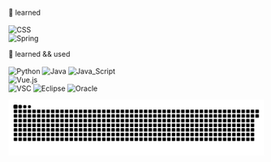 <!-- 방문자 수 - hit \
[![Hits](https://hits.seeyoufarm.com/api/count/incr/badge.svg?url=https%3A%2F%2Fgithub.com%2Fkingdomunder&count_bg=%2379C83D&title_bg=%23555555&icon=&icon_color=%23E7E7E7&title=hits&edge_flat=false)](https://hits.seeyoufarm.com) 
방문자 수 - hit -->

 <!--  ============================================ Frequently used ==================================================-->
🌱 learned
<br><br>
![CSS](http://img.shields.io/badge/-CSS-0078D4?style=for-the-badge&logo=css3&logoColor=white)
<br>
![Spring](http://img.shields.io/badge/-spring-f2f2f2?style=for-the-badge&logo=spring&logoColor=6DB33F)
<br>


<!--  ============================================ Frequently used ================================================== -->
🌼 learned && used
<br><br>
<img alt="Python" src ="https://img.shields.io/badge/Python-3776AB.svg?&style=for-the-badge&logo=Python&logoColor=ebdf00">
<img alt="Java" src ="https://img.shields.io/badge/java-f2f2f2.svg?&style=for-the-badge&logo=Java&logoColor=ff4545">
<img alt="Java_Script" src ="https://img.shields.io/badge/Java_Script-fff200.svg?&style=for-the-badge&logo=Javascript&logoColor=2C2255">
<br>
<img alt="Vue.js" src ="https://img.shields.io/badge/vue.js-fff200.svg?&style=for-the-badge&logo=Vue.js&logoColor=4FC08D">
<br>
<img alt="VSC" src ="https://img.shields.io/badge/VSC-black.svg?&style=for-the-badge&logo=VisualStudioCode&logoColor=007ACC">
<img alt="Eclipse" src ="https://img.shields.io/badge/Eclipse-f2f2f2.svg?&style=for-the-badge&logo=Eclipse&logoColor=2C2255">
<img alt="Oracle" src ="https://img.shields.io/badge/sql_developer-27b7e8.svg?&style=for-the-badge&logo=Oracle&logoColor=F80000">

<!--  ============================================ 뱀 api ==================================================-->
![snake gif](https://github.com/kingdomunder/kingdomunder/blob/output/github-contribution-grid-snake.svg)


<!--  ============================================ 참고 ==================================================-->
<!--
 [![뱃지이름](http://img.shields.io/badge/뱃지이름-배경색?style=for-the-badge&logo=로고이름&logoColor=로고색&link=링크)

![Ruby](http://img.shields.io/badge/-ruby-CC342D?style=for-the-badge&logo=Ruby&logoColor=white)   
![Atom](http://img.shields.io/badge/-atom-green?style=for-the-badge&logo=Atom&logoColor=66595C)
![Anaconda](http://img.shields.io/badge/-anaconda-black?style=for-the-badge&logo=anaconda&logoColor=44A833)
<img alt="HTML" src ="https://img.shields.io/badge/HTML-ffc37a.svg?&style=for-the-badge&logo=Html5&logoColor=E34F26">

-->


<!--
**kingdomunder/kingdomunder** is a ✨ _special_ ✨ repository because its `README.md` (this file) appears on your GitHub profile.

Here are some ideas to get you started:

- 🔭 I’m currently working on ...
- 🌱 I’m currently learning ...
- 👯 I’m looking to collaborate on ...
- 🤔 I’m looking for help with ...
- 💬 Ask me about ...
- 📫 How to reach me: ...
- 😄 Pronouns: ...
- ⚡ Fun fact: ...
-->




